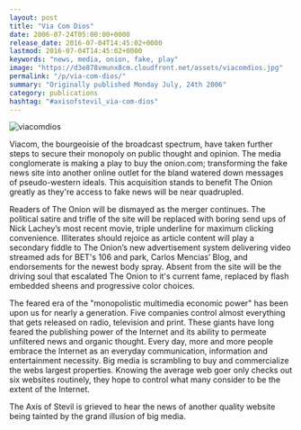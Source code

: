 ```yaml
---
layout: post
title: "Via Com Dios"
date: 2006-07-24T05:00:00+0000
release_date: 2016-07-04T14:45:02+0000
lastmod: 2016-07-04T14:45:02+0000
keywords: "news, media, onion, fake, play"
image: "https://d3e878vmunx8cm.cloudfront.net/assets/viacomdios.jpg"
permalink: "/p/via-com-dios/"
summary: "Originally published Monday July, 24th 2006"
category: publications
hashtag: "#axisofstevil_via-com-dios"
---
```


[Id_1]: https://d3e878vmunx8cm.cloudfront.net/assets/viacomdios.jpg "viacomdios"
![viacomdios][Id_1]

Viacom, the bourgeoisie of the broadcast spectrum, have taken further steps to secure their monopoly on public thought and opinion. The media conglomerate is making a play to buy the onion.com; transforming the fake news site into another online outlet for the bland watered down messages of pseudo-western ideals. This acquisition stands to benefit The Onion greatly as they're access to fake news will be near quadrupled.
            
Readers of The Onion will be dismayed as the merger continues.  The political satire and trifle of the site will be replaced with boring send ups of Nick Lachey’s most recent movie, triple underline for maximum clicking convenience. Illiterates should rejoice as article content will play a secondary fiddle to The Onion’s new advertisement system delivering video streamed ads for BET's 106 and park, Carlos Mencias’ Blog, and endorsements for the newest body spray.  Absent from the site will be the driving soul that escalated The Onion to it's current fame, replaced by flash embedded sheens and progressive color choices.
            
The feared era of the "monopolistic multimedia economic power" has been upon us for nearly a generation. Five companies control almost everything that gets released on radio, television and print. These giants have long feared the publishing power of the Internet and its ability to permeate unfiltered news and organic thought. Every day, more and more people embrace the Internet as an everyday communication, information and entertainment necessity. Big media is scrambling to buy and commercialize the webs largest properties. Knowing the average web goer only checks out six websites routinely, they hope to control what many consider to be the extent of the Internet.

The Axis of Stevil is grieved to hear the news of another quality website being tainted by the grand illusion of big media.
